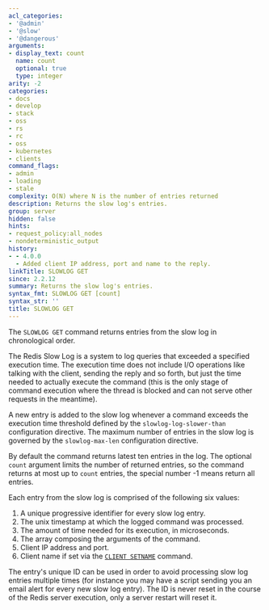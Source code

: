 ```yaml
---
acl_categories:
- '@admin'
- '@slow'
- '@dangerous'
arguments:
- display_text: count
  name: count
  optional: true
  type: integer
arity: -2
categories:
- docs
- develop
- stack
- oss
- rs
- rc
- oss
- kubernetes
- clients
command_flags:
- admin
- loading
- stale
complexity: O(N) where N is the number of entries returned
description: Returns the slow log's entries.
group: server
hidden: false
hints:
- request_policy:all_nodes
- nondeterministic_output
history:
- - 4.0.0
  - Added client IP address, port and name to the reply.
linkTitle: SLOWLOG GET
since: 2.2.12
summary: Returns the slow log's entries.
syntax_fmt: SLOWLOG GET [count]
syntax_str: ''
title: SLOWLOG GET
---
```

The `SLOWLOG GET` command returns entries from the slow log in chronological order.

The Redis Slow Log is a system to log queries that exceeded a specified execution time.
The execution time does not include I/O operations like talking with the client, sending the reply and so forth, but just the time needed to actually execute the command (this is the only stage of command execution where the thread is blocked and can not serve other requests in the meantime).

A new entry is added to the slow log whenever a command exceeds the execution time threshold defined by the `slowlog-log-slower-than` configuration directive.
The maximum number of entries in the slow log is governed by the `slowlog-max-len` configuration directive.

By default the command returns latest ten entries in the log. The optional `count` argument limits the number of returned entries, so the command returns at most up to `count` entries, the special number -1 means return all entries.

Each entry from the slow log is comprised of the following six values:

1. A unique progressive identifier for every slow log entry.
2. The unix timestamp at which the logged command was processed.
3. The amount of time needed for its execution, in microseconds.
4. The array composing the arguments of the command.
5. Client IP address and port.
6. Client name if set via the [`CLIENT SETNAME`](/commands/client-setname) command.

The entry's unique ID can be used in order to avoid processing slow log entries multiple times (for instance you may have a script sending you an email alert for every new slow log entry).
The ID is never reset in the course of the Redis server execution, only a server
restart will reset it.
